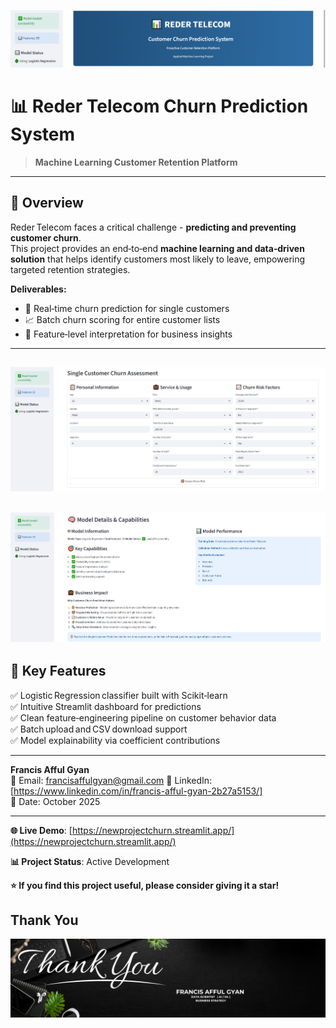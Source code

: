 ![Header](Header.png)
# 📊 Reder Telecom Churn Prediction System

> **Machine Learning Customer Retention Platform**  
---

## 🚀 Overview

Reder Telecom faces a critical challenge - **predicting and preventing customer churn**.  
This project provides an end‑to‑end **machine learning and data‑driven solution** that helps identify customers most likely to leave, empowering targeted retention strategies.

**Deliverables:**
- 🎯 Real‑time churn prediction for single customers  
- 📈 Batch churn scoring for entire customer lists  
- 🧠 Feature‑level interpretation for business insights  

---
![Prediction](Prediction.png)
---
![Model](Model.png)
---

## 🧩 Key Features

✅ Logistic Regression classifier built with Scikit‑learn  
✅ Intuitive Streamlit dashboard for predictions  
✅ Clean feature‑engineering pipeline on customer behavior data  
✅ Batch upload and CSV download support  
✅ Model explainability via coefficient contributions  

---

**Francis Afful Gyan**    
📧 Email: francisaffulgyan@gmail.com 
🔗 LinkedIn: [https://www.linkedin.com/in/francis-afful-gyan-2b27a5153/]  
📅 Date: October 2025

---

**🌐 Live Demo**: [https://newprojectchurn.streamlit.app/](https://newprojectchurn.streamlit.app/)

**📊 Project Status**: Active Development

**⭐ If you find this project useful, please consider giving it a star!**
## Thank You
![Thank You](Thankyou1.png)
